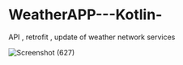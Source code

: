 # WeatherAPP---Kotlin-
 API , retrofit  , update of weather 
 network services




![Screenshot (627)](https://user-images.githubusercontent.com/56763840/104601643-799cb000-56a0-11eb-892f-e859a0c52999.png)
